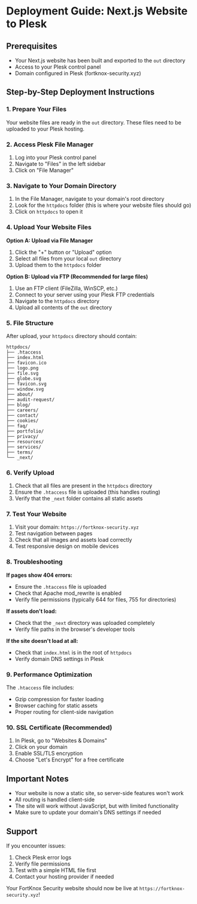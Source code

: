 # Deployment Guide: Next.js Website to Plesk

## Prerequisites

- Your Next.js website has been built and exported to the `out` directory
- Access to your Plesk control panel
- Domain configured in Plesk (fortknox-security.xyz)

## Step-by-Step Deployment Instructions

### 1. Prepare Your Files

Your website files are ready in the `out` directory. These files need to be uploaded to your Plesk hosting.

### 2. Access Plesk File Manager

1. Log into your Plesk control panel
2. Navigate to "Files" in the left sidebar
3. Click on "File Manager"

### 3. Navigate to Your Domain Directory

1. In the File Manager, navigate to your domain's root directory
2. Look for the `httpdocs` folder (this is where your website files should go)
3. Click on `httpdocs` to open it

### 4. Upload Your Website Files

**Option A: Upload via File Manager**

1. Click the "+" button or "Upload" option
2. Select all files from your local `out` directory
3. Upload them to the `httpdocs` folder

**Option B: Upload via FTP (Recommended for large files)**

1. Use an FTP client (FileZilla, WinSCP, etc.)
2. Connect to your server using your Plesk FTP credentials
3. Navigate to the `httpdocs` directory
4. Upload all contents of the `out` directory

### 5. File Structure

After upload, your `httpdocs` directory should contain:

```
httpdocs/
├── .htaccess
├── index.html
├── favicon.ico
├── logo.png
├── file.svg
├── globe.svg
├── favicon.svg
├── window.svg
├── about/
├── audit-request/
├── blog/
├── careers/
├── contact/
├── cookies/
├── faq/
├── portfolio/
├── privacy/
├── resources/
├── services/
├── terms/
└── _next/
```

### 6. Verify Upload

1. Check that all files are present in the `httpdocs` directory
2. Ensure the `.htaccess` file is uploaded (this handles routing)
3. Verify that the `_next` folder contains all static assets

### 7. Test Your Website

1. Visit your domain: `https://fortknox-security.xyz`
2. Test navigation between pages
3. Check that all images and assets load correctly
4. Test responsive design on mobile devices

### 8. Troubleshooting

**If pages show 404 errors:**

- Ensure the `.htaccess` file is uploaded
- Check that Apache mod_rewrite is enabled
- Verify file permissions (typically 644 for files, 755 for directories)

**If assets don't load:**

- Check that the `_next` directory was uploaded completely
- Verify file paths in the browser's developer tools

**If the site doesn't load at all:**

- Check that `index.html` is in the root of `httpdocs`
- Verify domain DNS settings in Plesk

### 9. Performance Optimization

The `.htaccess` file includes:

- Gzip compression for faster loading
- Browser caching for static assets
- Proper routing for client-side navigation

### 10. SSL Certificate (Recommended)

1. In Plesk, go to "Websites & Domains"
2. Click on your domain
3. Enable SSL/TLS encryption
4. Choose "Let's Encrypt" for a free certificate

## Important Notes

- Your website is now a static site, so server-side features won't work
- All routing is handled client-side
- The site will work without JavaScript, but with limited functionality
- Make sure to update your domain's DNS settings if needed

## Support

If you encounter issues:

1. Check Plesk error logs
2. Verify file permissions
3. Test with a simple HTML file first
4. Contact your hosting provider if needed

Your FortKnox Security website should now be live at `https://fortknox-security.xyz`!
